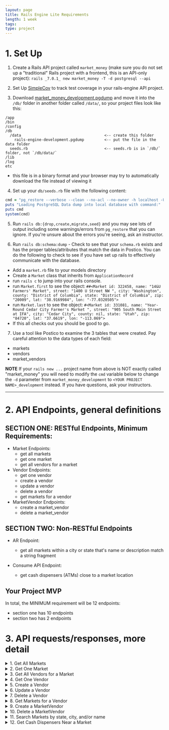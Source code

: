 ```yaml
---
layout: page
title: Rails Engine Lite Requirements
length: 1 week
tags:
type: project
---
```


# 1. Set Up

1. Create a Rails API project called `market_money` (make sure you do not set up a "traditional" Rails project with a frontend, this is an API-only project): `rails _7.0.1_ new market_money -T -d postgresql --api`

2. Set Up [SimpleCov](https://github.com/colszowka/simplecov) to track test coverage in your rails-engine API project.

3. Download [market_money_development.pgdump](https://raw.githubusercontent.com/turingschool/backend-curriculum-site/gh-pages/module3/projects/market_money/market_money_development.pgdump) and move it into the `/db/` folder in another folder called `/data/`, so your project files look like this:

```
/app
/bin
/config
/db
  /data                                     <-- create this folder
    rails-engine-development.pgdump         <-- put the file in the data folder
  seeds.rb                                  <-- seeds.rb is in `/db/` folder, not `/db/data/`
/lib
/log
etc
```

  - this file is in a binary format and your browser may try to automatically download the file instead of viewing it


4. Set up your `db/seeds.rb` file with the following content:
```ruby
cmd = "pg_restore --verbose --clean --no-acl --no-owner -h localhost -U $(whoami) -d market_money_development db/data/market_money_development.pgdump"
puts "Loading PostgreSQL Data dump into local database with command:"
puts cmd
system(cmd)
```

5. Run `rails db:{drop,create,migrate,seed}` and you may see lots of output including some warnings/errors from `pg_restore` that you can ignore. If you're unsure about the errors you're seeing, ask an instructor.

6. Run `rails db:schema:dump` - Check to see that your `schema.rb` exists and has the proper tables/attributes that match the data in Postico. You can do the following to check to see if you have set up rails to effectively communicate with the database.
  * Add a `market.rb` file to your models directory
  * Create a `Market` class that inherits from `ApplicationRecord`
  * run `rails c` to jump into your rails console.
  * run `Market.first` to see the object: `##<Market id: 322458, name: "14&U Farmers' Market", street: "1400 U Street NW ", city: "Washington", county: "District of Columbia", state: "District of Columbia", zip: "20009", lat: "38.9169984", lon: "-77.0320505">`
  * run `Market.last` to see the object: `#<Market id: 331081, name: "Year-Round Cedar City Farmer's Market ", street: "905 South Main Street at IFA", city: "Cedar City", county: nil, state: "Utah", zip: "84720", lat: "37.6619", lon: "-113.069">`
  * If this all checks out you should be good to go.

7. Use a tool like Postico to examine the 3 tables that were created. Pay careful attention to the data types of each field:
  * markets
  * vendors 
  * market_vendors


**NOTE** If your `rails new ...` project name from above is NOT exactly called "market_money" you will need to modify the `cmd` variable below to change the `-d` parameter from `market_money_development` to `<YOUR PROJECT NAME>_development` instead. If you have questions, ask your instructors.

---

# 2. API Endpoints, general definitions

## SECTION ONE: RESTful Endpoints, Minimum Requirements:

* Market Endpoints:
  * get all markets
  * get one market
  * get all vendors for a market
* Vendor Endpoints:
  * get one vendor
  * create a vendor
  * update a vendor
  * delete a vendor
  * get markets for a vendor
* MarketVendor Endpoints: 
  * create a market_vendor
  * delete a market_vendor

## SECTION TWO: Non-RESTful Endpoints

* AR Endpoint:
  * get all markets within a city or state that's name or description match a string fragment

* Consume API Endpoint:
  * get cash dispensers (ATMs) close to a market location

## Your Project MVP

In total, the MINIMUM requirement will be 12 endpoints:

* section one has 10 endpoints
* section two has 2 endpoints

# 3. API requests/responses, more detail

<details><summary>1. Get All Markets</summary>

  #### Details:
  1. This endpoint should follow the pattern of `GET /api/v0/markets` and should return ALL markets in the database.
  2. In addition to the market's main attributes, the market resource should also list an attribute for `vendor_count`, which is the number of vendors that are associated with that market. 
  
  <details><summary>Example Request/Response 😁 </summary>
    
  #### Request: 
  ```
    GET /api/v0/markets
    Content-Type: application/json
    Accept: application/json
  ```

  #### Response:
  `status: 200`
  ```json
  {
      "data": [
          {
              "id": "17",
              "type": "market",
              "attributes": {
                  "name": "18th Street Farmers Market",
                  "street": "825 18th Street",
                  "city": "Charleston",
                  "county": "Coles",
                  "state": "Illinois",
                  "zip": "61920",
                  "lat": "39.490737",
                  "lon": "-88.163254",
                  "vendor_count": 28
              }
          },
          {
              "id": "18",
              "type": "market",
              "attributes": {
                  "name": "19/27 Community Farmers Market",
                  "street": "NE 7th Ave",
                  "city": "Chiefland",
                  "county": "Levy",
                  "state": "Florida",
                  "zip": "32626",
                  "lat": "29.4848541",
                  "lon": "-82.8578732",
                  "vendor_count": 38
              }
          },
          ...,
          ...,
      ]
    }
  ```

  </details>
  </details>

  <details><summary>2. Get One Market</summary>

  #### Details:
  1. This endpoint should follow the pattern of `GET /api/v0/markets/:id`.
  2. If a valid market id is passed in, all market attributes, as well as a `vendor_count` should be returned.  
  3. If an invalid market id is passed in, a 404 status as well as a descriptive error message should be sent back in the response.

  <details><summary>Example Request/Response 😁 </summary>

  #### Request:
  ```
    GET /api/v0/markets/360
    Content-Type: application/json
    Accept: application/json
  ```

  #### Response: 
  `status: 200`
  ```json
  {
      "data": {
          "id": "360",
          "type": "market",
          "attributes": {
              "name": "Austintown Farmers Market",
              "street": "6000 Kirk Road (Austintown Township Park)",
              "city": "Austintown",
              "county": "Mahoning",
              "state": "Ohio",
              "zip": "44515",
              "lat": "41.070511",
              "lon": "-80.774094",
              "vendor_count": 24
          }
      }
  }
  ```
</details>

  <details><summary>Example Request/Response 😭 </summary>
  
  #### Request:
  ```
    GET /api/v0/markets/123123123123 (where `123123123123` is an invalid Market id)
    Content-Type: application/json
    Accept: application/json
  ```

  #### Response: 
  `status: 404`
  ```json
{
    "errors": [
        {
            "detail": "Couldn't find Market with 'id'=123123123123"
        }
    ]
}
  ```
</details>
</details>

<details><summary>3. Get All Vendors for a Market</summary>

#### Details 
1. This endpoint should follow the pattern of `GET /api/v0/markets/:id/vendors`
2. If a valid market id is passed in, a JSON object is sent back with a top-level `data` key that points to a collection of that market's vendors. Each vendor contains all of it's attributes.
3. If an invalid market id is passed in, a 404 status as well as a descriptive error message should be sent back in the response.

<details><summary>Example Request/Response 😁</summary>

#### Request: 
```
  GET /api/v0/markets/360/vendors
  Content-Type: application/json
  Accept: application/json
```

#### Response: 
`status: 200`
```json
{
    "data": [
        {
            "id": "1150",
            "type": "vendor",
            "attributes": {
                "name": "Jolly Scoops",
                "description": "Handcrafted ice cream in a variety of festive flavors.",
                "contact_name": "Kit Romaguera",
                "contact_phone": "656.318.8117",
                "credit_accepted": true
            }
        },
        {
            "id": "1452",
            "type": "vendor",
            "attributes": {
                "name": "The Book Cellar",
                "description": "A hidden gem of a bookstore, featuring a range of used and rare titles, with a focus on science fiction and fantasy.",
                "contact_name": "Dorian O'Kon",
                "contact_phone": "839-874-2562",
                "credit_accepted": true
            }
        },
        {
            "id": "318",
            "type": "vendor",
            "attributes": {
                "name": "Hot Diggity Dog",
                "description": "sells gourmet hot dogs with unique toppings",
                "contact_name": "Dan Connelly PhD",
                "contact_phone": "322-239-3558",
                "credit_accepted": false
            }
        },
        ...,
        ...,
    ]
}
```
</details>
<details><summary>Example Request/Response 😭 </summary>
  
  #### Request:
  ```
    GET /api/v0/markets/123123123123/vendors (where `123123123123` is an invalid Market id)
    Content-Type: application/json
    Accept: application/json
  ```

  #### Response: 
  `status: 404`
  ```json
{
    "errors": [
        {
            "detail": "Couldn't find Market with 'id'=123123123123"
        }
    ]
}
  ```
</details>
</details>

<details><summary>4. Get One Vendor</summary>

  #### Details
  1. This endpoint should follow the pattern of `GET /api/v0/vendors/:id`
  2. If a valid vendor id is passed in, a JSON object is sent back with a top-level `data` key that points to the vendor resource with that id, and all attributes for that vendor.
  3. If an invalid vendor id is passed in, a 404 status as well as a descriptive error message should be sent back in the response.

<details><summary>Example Request/Response 😁</summary>

#### Request: 
```
  GET /api/v0/vendors/1150
  Content-Type: application/json
  Accept: application/json
```

#### Response:
`status: 200`
```json 
{
    "data": {
        "id": "1150",
        "type": "vendor",
        "attributes": {
            "name": "Jolly Scoops",
            "description": "Handcrafted ice cream in a variety of festive flavors.",
            "contact_name": "Kit Romaguera",
            "contact_phone": "656.318.8117",
            "credit_accepted": true
        }
    }
}
```
</details>
<details><summary>Example Request/Response 😭 </summary>
  
  #### Request:
  ```
    GET /api/v0/vendors/123123123123 (where `123123123123` is an invalid Vendor id)
    Content-Type: application/json
    Accept: application/json
  ```

  #### Response: 
  `status: 404`
  ```json
{
    "errors": [
        {
            "detail": "Couldn't find Vendor with 'id'=123123123123"
        }
    ]
}
  ```
</details>
</details>

<details><summary>5. Create a Vendor</summary>

  #### Details
  1. This endpoint should follow the pattern of `POST /api/v0/vendors`, and should pass ALL attributes required to create a vendor (`name`, `description`, `contact_name`, `contact_phone`, and `credit_accepted`) as JSON in the body of the request. (In postman, navigate to `Body` tab, select `raw` and change the format to `JSON` instead of `Text`)
  2. This endpoint should create a new vendor resource.
  3. A successful response will return a response with a `201` status code, and return the newly created vendor resource. 
  4. If any number of attributes are left out in the body of the request, a status code of `400`, as well as a descriptive error message should be sent back in the response.
  5. Validating the presence of a boolean value can be tricky since `false` is evaluated as `nil`. Validating the presence of a field that could be false will generate some a validation error when we don't mean it to. We'd suggest creating your own [custom validation](https://guides.rubyonrails.org/active_record_validations.html#custom-methods) for validating the presence of a boolean field. 
  <!-- 5. If the `credit_accepted` parameter is not passed in as a boolean data type, this should also render a status of `400`, and add a descriptive error message as to what went wrong. You may find it helpful to look at [custom validations](https://guides.rubyonrails.org/active_record_validations.html#custom-methods) for this. -->

<details><summary>Example Request/Response 😁</summary>

#### Request:
```
  POST /api/v0/vendors
  Content-Type: application/json
  Accept: application/json
```

##### Body: 
```
{
    "name": "Buzzy Bees",
    "description": "local honey and wax products",
    "contact_name": "Berly Couwer",
    "contact_phone": "8389928383",
    "credit_accepted": false
}
```

#### Response:
`status: 201`
```json 
{
    "data": {
        "id": "1694",
        "type": "vendor",
        "attributes": {
            "name": "Buzzy Bees",
            "description": "local honey and wax products",
            "contact_name": "Berly Couwer",
            "contact_phone": "8389928383",
            "credit_accepted": false
        }
    }
}
```
</details>
<details><summary>Example Request/Response 😭 </summary>
  
  #### Request:
  ```
    POST /api/v0/vendors
    Content-Type: application/json
    Accept: application/json
  ```
  ##### Body: 
  ```
  {
      "name": "Buzzy Bees",
      "description": "local honey and wax products",
      "credit_accepted": false
  }
  ```

  #### Response: 
  `status: 400`
  ```json
{
    "errors": [
        {
            "detail": "Validation failed: Contact name can't be blank, Contact phone can't be blank"
        }
    ]
}
  ```
</details>
</details>

<details><summary>6. Update a Vendor</summary>

  #### Details
  1. This endpoint should follow the pattern of `PATCH /api/v0/vendors/:id`, and can pass any number and combination of attribtues to be updated (`name`, `description`, `contact_name`, `contact_phone`, and `credit_accepted`) as JSON in the body of the request. (In postman, navigate to `Body` tab, select `raw` and change the format to `JSON` instead of `Text`)
  2. This endpoint should update an existing vendor with any parameters sent in via the body.
  3. If someone were to try to update a vendor resource to have a `nil` or empty attribute, a proper 400-level status code as well as a descriptive error message should be sent back in the response.
  4. A successful response will return the newly updated vendor resource. 

<details><summary>Example Request/Response 😁</summary>

#### Request: 
```
  PATCH /api/v0/vendors/1694
  Content-Type: application/json
  Accept: application/json
```

##### Body: 
```
{
    "contact_name": "Kimberly Couwer",
    "credit_accepted": false
}
```

#### Response: 
`status: 200`
```json 
{
    "data": {
        "id": "1694",
        "type": "vendor",
        "attributes": {
            "name": "Buzzy Bees",
            "description": "local honey and wax products",
            "contact_name": "Kimberly Couwer",
            "contact_phone": "8389928383",
            "credit_accepted": false
        }
    }
}
```
</details>

<details><summary>Example #1 Request/Response 😭 </summary>
  
  #### Request:
  ```
    PATCH /api/v0/vendors/123123123123 (where `123123123123` is an invalid Vendor id)
    Content-Type: application/json
    Accept: application/json
  ```
  ##### Body: 
  ```
{
    "contact_name": "Kimberly Couwer",
    "credit_accepted": false
}
  ```

  #### Response: 
  `status: 404`
  ```json
{
    "errors": [
        {
            "detail": "Couldn't find Vendor with 'id'=123123123123"
        }
    ]
}
  ```
</details>
<details><summary>Example #2 Request/Response 😭 </summary>
  
  #### Request:
  ```
    PATCH /api/v0/vendors/1694 (where `1694` is an valid Vendor id)
    Content-Type: application/json
    Accept: application/json
  ```
  ##### Body: 
  ```
{
    "contact_name": "",
    "credit_accepted": false
}
  ```

  #### Response: 
  `status: 400`
  ```json
{
    "errors": [
        {
            "detail": "Validation failed: Contact name can't be blank"
        }
    ]
}
  ```
</details>
</details>

<details><summary>7. Delete a Vendor</summary>

  #### Details
  1. This endpoint should follow the pattern of `DELETE /api/v0/vendors/:id`
  2. When a valid id is passed in, that vendor will be destroyed, as well as any associations that vendor had. A status code of `204` should be sent back, without any content in the body. 
  3. If an invalid id is passed in, a 404 status code as well as a descriptive message should be sent back with the response.

  <details><summary>Example Request/Response 😁</summary>

#### Request: 
```
  DELETE /api/v0/vendors/70
  Content-Type: application/json
  Accept: application/json
```

#### Response: 
`status: 204`
</details>

<details><summary>Example Request/Response 😭 </summary>
  
  #### Request:
  ```
    DELETE /api/v0/vendors/123123123123 (where `123123123123` is an invalid Vendor id)
    Content-Type: application/json
    Accept: application/json
  ```

  #### Response: 
  `status: 404`
  ```json
{
    "errors": [
        {
            "detail": "Couldn't find Vendor with 'id'=123123123123"
        }
    ]
}
  ```
</details>
</details>

<details><summary>8. Get Markets for a Vendor</summary>

  #### Details
  1. This endpoint should follow the pattern of `GET /api/v0/vendors/:id/markets`, and it should return any markets that the vendor is associated with.
  2. When a valid vendor id is passed in, a response will be sent back that lists out all markets that the vendor is associated with. 
  3. If a vendor only has one market that they sell at, that market should still be returned in an array. 
  4. If a vendor doesn't have any markets that they sell at, the `data` top level key should point to an empty array. 
  3. If an invalid vendor id is passed in, a 404 status code as well as a descriptive message should be sent back with the response.

<details><summary>Example Request/Response 😁</summary>

#### Request: 
```
  GET /api/v0/vendors/1150/markets
  Content-Type: application/json
  Accept: application/json
```

#### Response: 
```json 
{
    "data": [
        {
            "id": "360",
            "type": "market",
            "attributes": {
                "name": "Austintown Farmers Market",
                "street": "6000 Kirk Road (Austintown Township Park)",
                "city": "Austintown",
                "county": "Mahoning",
                "state": "Ohio",
                "zip": "44515",
                "lat": "41.070511",
                "lon": "-80.774094",
                "vendor_count": 24
            }
        },
        {
            "id": "994",
            "type": "market",
            "attributes": {
                "name": "Canal Fulton Farmers Market ",
                "street": "2309 Locust Street",
                "city": "Canal Fulton",
                "county": null,
                "state": "Ohio",
                "zip": "44614",
                "lat": "40.8822",
                "lon": "-81.5686",
                "vendor_count": 39
            }
        },
        ...,
        ...,
    ]
}
```
</details>

<details><summary>Example Request/Response 😭 </summary>
  
  #### Request:
  ```
    GET /api/v0/vendors/123123123123/markets (where `123123123123` is an invalid Vendor id)
    Content-Type: application/json
    Accept: application/json
  ```

  #### Response: 
  `status: 404`
  ```json
{
    "errors": [
        {
            "detail": "Couldn't find Vendor with 'id'=123123123123"
        }
    ]
}
  ```
</details>
</details>

<details><summary>9. Create a MarketVendor</summary>

  #### Details
  1. This endpoint should follow the pattern of `POST /api/v0/market_vendors`, and it should create a new association between a market and a vendor (so then, the vendor has a new market that they sell at).
  2. When valid ids for vendor and market are passed in, a MarketVendor will be created, and a response will be sent back with a `201` status, detailing that a Vendor was added to a Market. 
  3. After implementing the happy path for this endpoint, run it, and check that when you call `GET /api/v0/vendors/:id/markets` for the vendor in which you just added to a market, that you see the newly associated market listed. 
  4. If an invalid vendor id or and invalid market id is passed in, a 404 status code as well as a descriptive message should be sent back with the response.
  5. If there already exists a MarketVendor with that `market_id` and that `vendor_id`, a response with a `422` status code and a message informing the client that that association already exists, should be sent back. Looking at [custom validation](https://guides.rubyonrails.org/active_record_validations.html#custom-methods) might help to implement a validation for uniqueness of the attributes for this resource. 

<details><summary>Example Request/Response 😁</summary>

#### Request:
```
  POST /api/v0/market_vendors
  Content-Type: application/json
  Accept: application/json
```

##### Body: 
```json
{
    "market_id": 19,
    "vendor_id": 1150
}
(where 19 and 1150 are valid market and vendor id's.)
```

#### Response: 
```json
  {
    "message": "Successfully added vendor to market"
  }
```
</details>
<details><summary>Example #1 Request/Response 😭 </summary>
  
  #### Request:
  ```
    POST /api/v0/market_vendors
    Content-Type: application/json
    Accept: application/json
  ```
  ##### Body: 
  ```json
  {
      "market_id": 987654321, 
      "vendor_id": 1150 
  }
  (where 987654321 is an invalid market id)
  ```

  #### Response: 
  `status: 404`
  ```json
{
    "errors": [
        {
            "detail": "Validation failed: Market must exist"
        }
    ]
}
  ```
</details>
<details><summary>Example #2 Request/Response 😭 </summary>
  
  #### Request:
  ```
    POST /api/v0/market_vendors
    Content-Type: application/json
    Accept: application/json
  ```
  ##### Body: 
  ```json
  {
      "market_id": 19, 
      "vendor_id": 1150 
  }
  (where 19 and 1150 are valid market and vendor id's, but an existing MarketVendor with those values already exists.)
  ```

  #### Response: 
  `status: 422`
  ```json
{
    "errors": [
        {
            "detail": "Validation failed: Market vendor asociation between market with market_id=70 and vendor_id=1150 already exists"
        }
    ]
}
  ```
</details>
</details>

<details><summary>10. Delete a MarketVendor</summary>

  #### Details
  1. This endpoint should follow the pattern of `DELETE /api/v0/market_vendors`, and it should destroy an existing association between a market and a vendor (so that a vendor no longer is listed at a certain market).
  2. The `market_id` and the `vendor_id` should be passed in via the body. 
  2. When a MarketVendor resource can be found with the passed in `vendor_id` and `market_id`, that resource should be destroyed, and a response will be sent back with a `204` status, with nothing returned in the body of the request.  
  3. After implementing the happy path for this endpoint, run it, and check that when you call `GET /api/v0/vendors/:id/markets` for the vendor in which you just deleted an association to a market, that you don't see the recently removed market listed. 
  4. If a MarketVendor resource can NOT be found with the passed in `vendor_id` and `market_id`, a 404 status code as well as a descriptive message should be sent back with the response.
  

<details><summary>Example Request/Response 😁</summary>

#### Request: 
```
  DELETE /api/v0/market_vendors
  Content-Type: application/json
  Accept: application/json
```

##### Body: 
```json
{
    "market_id": 19,
    "vendor_id": 1697
}
```

#### Response: 
`status: 204`
</details>
<details><summary>Example Request/Response 😭 </summary>
  
  #### Request:
  ```
    DELETE /api/v0/market_vendors
    Content-Type: application/json
    Accept: application/json
  ```
  ##### Body: 
  ```json
  {
      "market_id": 423, 
      "vendor_id": 1150 
  }
  (where there is no MarketVendor that has a market_id=423 AND a vendor_id=1150)
  ```

  #### Response: 
  `status: 404`
  ```json
{
    "errors": [
        {
            "detail": "No MarketVendor with market_id=423 AND vendor_id=1150 exists"
        }
    ]
}
  ```
</details>
</details>


<details><summary>11. Search Markets by state, city, and/or name</summary>

#### Details: 
1. The endpoint should be in the pattern of `GET /api/v0/markets/search`, and can accept `city`, `state`, and `name` parameters.
2. The following combination of parameters can be sent in at any time: 
  * `state`
  * `state`, `city`
  * `state`, `city`, `name`
  * `state`, `name`
  * `name`
3. The following combination of parameters can NOT be sent in at any time: 
  * `city`
  * `city`, `name`
4. If an invalid set of parameters are sent in, a proper error message should be sent back, along with a `422` status code. 
5. In the event that valid parameters are sent in, and only one market is returned from the search, the `data` top level key should still point to an array holding that one market resource data. 
6. Similar to above, in the event that valid parameters are sent in, and NO markets are returned, the `data` top level key should point to an empty array. And a status code of `200` should still be returned

<details><summary>Example Request/Response 😁</summary>

#### Request: 
```
  GET /api/v0/markets/search?city=albququerque&state=new Mexico&name=uptown
  Content-Type: application/json
  Accept: application/json
```

#### Response:
`status: 200`
```json
{
    "data": [
        {
            "id": "70",
            "type": "market",
            "attributes": {
                "name": "ABQ Uptown Growers' Market",
                "street": "NE parking lot of ABQ Uptown shopping center",
                "city": "Albququerque",
                "county": "Bernalillo",
                "state": "New Mexico",
                "zip": null,
                "lat": "35.103988",
                "lon": "-106.565838",
                "vendor_count": 10
            }
        }
    ]
}
```
</details>
<details><summary>Example Request/Response 😭 </summary>
  
  #### Request: 
  ```
    GET /api/v0/markets/search?city=albququerque
    Content-Type: application/json
    Accept: application/json
  ```

  #### Response: 
  `status: 422`
  ```json
{
    "errors": [
        {
            "detail": "Invalid set of parameters. Please provide a valid set of parameters to perform a search with this endpoint."
        }
    ]
}
  ```
</details>
</details>

<details><summary>12. Get Cash Dispensers Near a Market</summary>

#### Details: 
1. The endpoint should be in the pattern of `GET /api/v0/markets/:id/nearest_atms`
2. You will need to utilize the [TomTom API](https://developer.tomtom.com/) for this. Specifically, the category search endpoint. Find a category that would work for ATM's, and use the API to find ATM's near the location of the Farmer's Market. 
3. The atms that are returned should be in the order of closest to furthest away.
4. If an invalid market id is passed in, a 404 status as well as a descriptive error message should be sent back in the response.
5. The `data` top level key should always point to an array even if one or zero atms were located near the market location.

<details><summary>Example Request/Response 😁</summary>

#### Request: 
```
  GET /api/v0/markets/70/nearest_atms
  Content-Type: application/json
  Accept: application/json
```

#### Response:
`status: 200`
```json
{
    "data": [
        {
            "id": null,
            "type": "atm",
            "attributes": {
                "name": "Eds-Pyns",
                "address": "2200 Louisiana Boulevard Northeast, Albuquerque, NM 87110",
                "lat": 35.1034,
                "lon": -106.56745,
                "distance": 0.09976720439821812
            }
        },
        {
            "id": null,
            "type": "atm",
            "attributes": {
                "name": "Prosperity Bank",
                "address": "2240 Q St NE, Albuquerque, NM 87110",
                "lat": 35.10273,
                "lon": -106.56691,
                "distance": 0.10595742641673364
            }
        },
        ...,
        ...,
        ...,
    ]
}
```
</details>
<details><summary>Example Request/Response 😭 </summary>
  
  #### Request:
  ```
    GET /api/v0/markets/123123123123/nearest_atm (where `123123123123` is an invalid Market id)
    Content-Type: application/json
    Accept: application/json
  ```

  #### Response: 
  `status: 404`
  ```json
{
    "errors": [
        {
            "detail": "Couldn't find Market with 'id'=123123123123"
        }
    ]
}
  ```
</details>
</details>









<!-- ## Extra Practice Endpoints
* Get Vendors that sell at markets in a particular state
* DELETE a Market
* UPDATE a Market 
* CREATE a Market 
* get all markets within a certain city or state
* GET Markets for a Vendor 
* GET all the states the Vendor sells in 
* GET state w/ least amount of Vendors 
* GET all Vendors that sell in more than 1 state 
* If market has a vendor that doesn't accept credit, in market show page, give information about closest cash dispenser.  -->